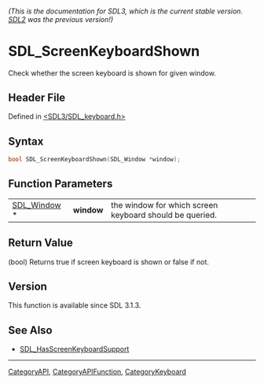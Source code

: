 ###### (This is the documentation for SDL3, which is the current stable version. [SDL2](https://wiki.libsdl.org/SDL2/) was the previous version!)
# SDL_ScreenKeyboardShown

Check whether the screen keyboard is shown for given window.

## Header File

Defined in [<SDL3/SDL_keyboard.h>](https://github.com/libsdl-org/SDL/blob/main/include/SDL3/SDL_keyboard.h)

## Syntax

```c
bool SDL_ScreenKeyboardShown(SDL_Window *window);
```

## Function Parameters

|                            |            |                                                         |
| -------------------------- | ---------- | ------------------------------------------------------- |
| [SDL_Window](SDL_Window) * | **window** | the window for which screen keyboard should be queried. |

## Return Value

(bool) Returns true if screen keyboard is shown or false if not.

## Version

This function is available since SDL 3.1.3.

## See Also

- [SDL_HasScreenKeyboardSupport](SDL_HasScreenKeyboardSupport)

----
[CategoryAPI](CategoryAPI), [CategoryAPIFunction](CategoryAPIFunction), [CategoryKeyboard](CategoryKeyboard)

